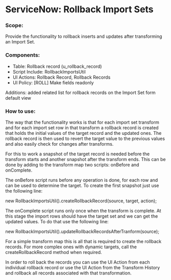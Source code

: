 # ServiceNow: Rollback Import Sets

### Scope:

Provide the functionality to rollback inserts and updates after transforming an Import Set.

### Components:

- Table: Rollback record (u_rollback_record)
- Script Include: RollbackImportsUtil
- UI Actions: Rollback Record, Rollback Records
- UI Policy: [ROLL] Make fields readonly

Additions: added related list for rollback records on the Import Set form default view

### How to use:

The way that the functionality works is that for each import set transform and for each import set row in that transform a rollback record is created that holds the initial values of the target record and the updated ones. The rollback record is then used to revert the target value to the previous values and also easily check for changes after transforms.

For this to work a snapshot of the target record is needed before the transform starts and another snapshot after the transform ends. This can be done by adding to the transform map two scripts: onBefore and onComplete.

The onBefore script runs before any operation is done, for each row and can be used to determine the target. To create the first snapshot just use the following line:

new RollbackImportsUtil().createRollbackRecord(source, target, action);

The onComplete script runs only once when the transform is complete. At this stage the import rows should have the target set and we can get the updated values. To do that use the following line:

new RollbackImportsUtil().updateRollbackRecordsAfterTranform(source);

For a simple transform map this is all that is required to create the rollback records. For more complex ones with dynamic targets, call the createRollbackRecord method when required.

In order to roll back the records you can use the UI Action from each individual rollback record or use the UI Action from the Transform History and rollback all records associated with that transformation.
